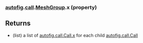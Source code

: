 ### [autofig](autofig.md).[call](autofig.call.md).[MeshGroup](autofig.call.MeshGroup.md).x (property)




Returns
---------
* (list) a list of  [autofig.call.Call.x](autofig.call.Call.x.md) for each child
    [autofig.call.Call](autofig.call.Call.md)

